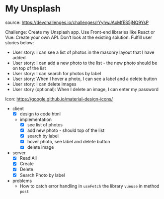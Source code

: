 # My Unsplash

source: https://devchallenges.io/challenges/rYyhwJAxMfES5jNQ9YsP

Challenge: Create my Unsplash app. Use Front-end libraries like React or Vue. Create your own API. Don’t look at the existing solution. Fulfill user stories below:

- User story: I can see a list of photos in the masonry layout that I have added
- User story: I can add a new photo to the list - the new photo should be on top of the list
- User story: I can search for photos by label
- User story: When I hover a photo, I can see a label and a delete button
- User story: I can delete images
- User story (optional): When I delete an image, I can enter my password

Icon: https://google.github.io/material-design-icons/

- client
    - [x] design to code html
    - implementation
        - [x] see list of photos
        - [x] add new photo - should top of the list
        - [x] search by label
        - [x] hover photo, see label and delete button
        - [x] delete image

- server
    - [x] Read All
    - [x] Create
    - [x] Delete
    - [x] Search Photo by label

- problems
    - How to catch error handling in `useFetch` the library `vueuse` in method `post`